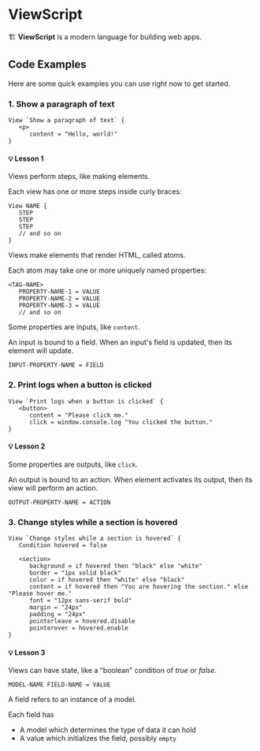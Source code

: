 # ViewScript

🏗️ **ViewScript** is a modern language for building web apps.

## Code Examples

Here are some quick examples you can use right now to get started.

### 1. Show a paragraph of text

```
View `Show a paragraph of text` {
   <p>
      content = "Hello, world!"
}
```

#### 💡 Lesson 1

Views perform steps, like making elements.

Each view has one or more steps inside curly braces:

```
View NAME {
   STEP
   STEP
   STEP
   // and so on
}
```

Views make elements that render HTML, called atoms.

Each atom may take one or more uniquely named properties:

```
<TAG-NAME>
   PROPERTY-NAME-1 = VALUE
   PROPERTY-NAME-2 = VALUE
   PROPERTY-NAME-3 = VALUE
   // and so on
```

Some properties are inputs, like `content`.

An input is bound to a field. When an input's field is updated, then its element will update.

```
INPUT-PROPERTY-NAME = FIELD
```

### 2. Print logs when a button is clicked

```
View `Print logs when a button is clicked` {
   <button>
      content = "Please click me."
      click = window.console.log "You clicked the button."
}
```

#### 💡 Lesson 2

Some properties are outputs, like `click`.

An output is bound to an action. When element activates its output, then its view will perform an action.

```
OUTPUT-PROPERTY-NAME = ACTION
```

### 3. Change styles while a section is hovered

```
View `Change styles while a section is hovered` {
   Condition hovered = false

   <section>
      background = if hovered then "black" else "white"
      border = "1px solid black"
      color = if hovered then "white" else "black"
      content = if hovered then "You are hovering the section." else "Please hover me."
      font = "12px sans-serif bold"
      margin = "24px"
      padding = "24px"
      pointerleave = hovered.disable
      pointerover = hovered.enable
}
```

#### 💡 Lesson 3

Views can have state, like a "boolean" condition of _true_ or _false_.

```
MODEL-NAME FIELD-NAME = VALUE
```

A field refers to an instance of a model.

Each field has

- A model which determines the type of data it can hold
- A value which initializes the field, possibly `empty`
